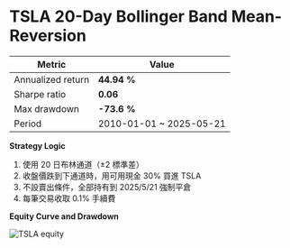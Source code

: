 # TSLA 20-Day Bollinger Band Mean-Reversion

| Metric             | Value       |
|--------------------|------------|
| Annualized return  | **44.94 %** |
| Sharpe ratio       | **0.06**   |
| Max drawdown       | **-73.6 %**  |
| Period             | 2010-01-01 ~ 2025-05-21 |

**Strategy Logic**

1. 使用 20 日布林通道（±2 標準差）
2. 收盤價跌到下通道時，用可用現金 30% 買進 TSLA
3. 不設賣出條件，全部持有到 2025/5/21 強制平倉
4. 每筆交易收取 0.1% 手續費

**Equity Curve and Drawdown**

![TSLA equity](images/tsla_equity_dd.png)
